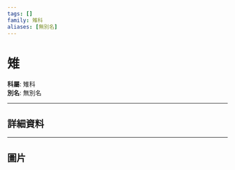 ```yaml
---
tags: []
family: 雉科
aliases: [無別名]
---
```


# 雉

**科屬**: 雉科  
**別名**: 無別名  

---

## 詳細資料


---

## 圖片
